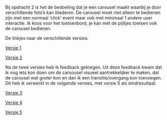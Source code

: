 Bij opdracht 2 is het de bedoeling dat je een carousel maakt waarbij je door verschillende foto’s kan bladeren. De carousel moet niet alleen te bedienen zijn met een normaal ‘click’ event maar ook met minimaal 1 andere user interactie. Ik koos voor het toetsenbord, je kan met de pijltjes toetsen ook de carousel bedienen. 

De linkjes naar de verschillende versies:

[Versie 1](https://github.com/LisaOttenhof/Frontend-voor-Designers/tree/master/Opdracht%202/versie%201)

[Versie 2](https://github.com/LisaOttenhof/Frontend-voor-Designers/tree/master/Opdracht%202/versie%202)

Na de twee versies heb ik feedback gekregen. Uit deze feedback kwam dat ik nog iets kon doen om de carsousel visueel aantrekkelijker te maken, dat de carousel wat groter kon en dan ik een transitie/overgang kon toevoegen. 
Dit heb ik verwerkt in de volgende versies, met versie 5 als eindresultaat. 

[Versie 3](https://github.com/LisaOttenhof/Frontend-voor-Designers/tree/master/Opdracht%202/versie%203)

[Versie 4](https://github.com/LisaOttenhof/Frontend-voor-Designers/tree/master/Opdracht%202/versie%204)

[Versie 5](https://github.com/LisaOttenhof/Frontend-voor-Designers/tree/master/Opdracht%202/versie%205)
